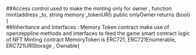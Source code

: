 ##Access control used to make the minting only for owner ,
  function mint(address _to, string memory _tokenURI) public onlyOwner returns (bool) {                                                                                                                  
##Inheritance and Interfaces : Memory Token contract make use of openzeppline methods and interfaces to feed the game smart contract logic of NFT Minting                                                                                                     contract MemoryToken is ERC721, ERC721Enumerable, ERC721URIStorage , Ownable{